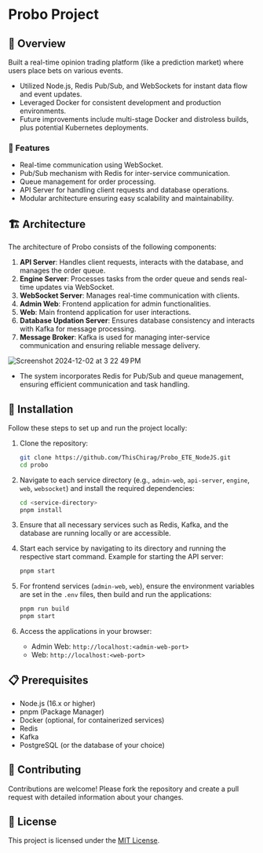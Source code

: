# Probo Project

## 🚀 Overview
Built a real-time opinion trading platform (like a prediction market) where users place bets on various events.
- Utilized Node.js, Redis Pub/Sub, and WebSockets for instant data flow and event updates.
- Leveraged Docker for consistent development and production environments.
- Future improvements include multi-stage Docker and distroless builds, plus potential Kubernetes deployments.

### 🌟 Features
- Real-time communication using WebSocket.
- Pub/Sub mechanism with Redis for inter-service communication.
- Queue management for order processing.
- API Server for handling client requests and database operations.
- Modular architecture ensuring easy scalability and maintainability.

## 🏗️ Architecture
The architecture of Probo consists of the following components:

1. **API Server**: Handles client requests, interacts with the database, and manages the order queue.
2. **Engine Server**: Processes tasks from the order queue and sends real-time updates via WebSocket.
3. **WebSocket Server**: Manages real-time communication with clients.
4. **Admin Web**: Frontend application for admin functionalities.
5. **Web**: Main frontend application for user interactions.
6. **Database Updation Server**: Ensures database consistency and interacts with Kafka for message processing.
7. **Message Broker**: Kafka is used for managing inter-service communication and ensuring reliable message delivery.

![Screenshot 2024-12-02 at 3 22 49 PM](https://github.com/user-attachments/assets/380ac475-47f0-42b2-984f-59e0fb3695c6)

- The system incorporates Redis for Pub/Sub and queue management, ensuring efficient communication and task handling.

## 🔧 Installation
Follow these steps to set up and run the project locally:

1. Clone the repository:
   ```bash
   git clone https://github.com/ThisChirag/Probo_ETE_NodeJS.git
   cd probo
   ```

2. Navigate to each service directory (e.g., `admin-web`, `api-server`, `engine`, `web`, `websocket`) and install the required dependencies:
   ```bash
   cd <service-directory>
   pnpm install
   ```

3. Ensure that all necessary services such as Redis, Kafka, and the database are running locally or are accessible.

4. Start each service by navigating to its directory and running the respective start command. Example for starting the API server:
   ```bash
   pnpm start
   ```

5. For frontend services (`admin-web`, `web`), ensure the environment variables are set in the `.env` files, then build and run the applications:
   ```bash
   pnpm run build
   pnpm start
   ```

6. Access the applications in your browser:
   - Admin Web: `http://localhost:<admin-web-port>`
   - Web: `http://localhost:<web-port>`

## 📋 Prerequisites
- Node.js (16.x or higher)
- pnpm (Package Manager)
- Docker (optional, for containerized services)
- Redis
- Kafka
- PostgreSQL (or the database of your choice)

## 🤝 Contributing
Contributions are welcome! Please fork the repository and create a pull request with detailed information about your changes.

## 📜 License
This project is licensed under the [MIT License](./LICENSE).

